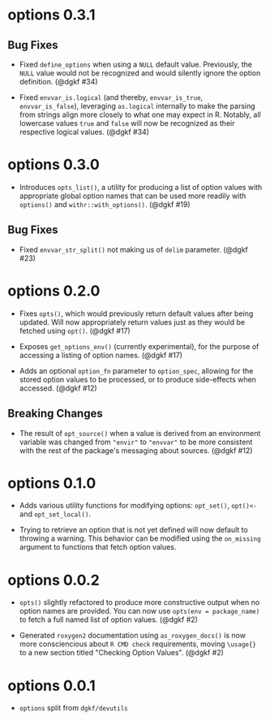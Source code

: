 # options 0.3.1

## Bug Fixes

* Fixed `define_options` when using a `NULL` default value. Previously,
  the `NULL` value would not be recognized and would silently ignore the
  option definition. (@dgkf #34)

* Fixed `envvar_is.logical` (and thereby, `envvar_is_true`, `envvar_is_false`),
  leveraging `as.logical` internally to make the parsing from strings align
  more closely to what one may expect in R. Notably, all lowercase values
  `true` and `false` will now be recognized as their respective logical values.
  (@dgkf #34)

# options 0.3.0

* Introduces `opts_list()`, a utility for producing a list of option values with
  appropriate global option names that can be used more readily with 
  `options()` and `withr::with_options()`. (@dgkf #19)

## Bug Fixes

* Fixed `envvar_str_split()` not making us of `delim` parameter. (@dgkf #23)

# options 0.2.0

* Fixes `opts()`, which would previously return default values after being
  updated. Will now appropriately return values just as they would be fetched
  using `opt()`. (@dgkf #17)

* Exposes `get_options_env()` (currently experimental), for the purpose of
  accessing a listing of option names. (@dgkf #17)

* Adds an optional `option_fn` parameter to `option_spec`, allowing for the 
  stored option values to be processed, or to produce side-effects when 
  accessed. (@dgkf #12)

## Breaking Changes

* The result of `opt_source()` when a value is derived from an environment
  variable was changed from `"envir"` to `"envvar"` to be more consistent with
  the rest of the package's messaging about sources. (@dgkf #12)

# options 0.1.0

* Adds various utility functions for modifying options: `opt_set()`, `opt()<-`
  and `opt_set_local()`.

* Trying to retrieve an option that is not yet defined will now default to
  throwing a warning. This behavior can be modified using the `on_missing` 
  argument to functions that fetch option values.

# options 0.0.2

* `opts()` slightly refactored to produce more constructive output when no
  option names are provided. You can now use `opts(env = package_name)` to
  fetch a full named list of option values. (@dgkf #2)

* Generated `roxygen2` documentation using `as_roxygen_docs()` is now more
  consciencious about `R CMD check` requirements, moving `\usage{}` to a new
  section titled "Checking Option Values". (@dgkf #2)

# options 0.0.1

* `options` split from `dgkf/devutils`

